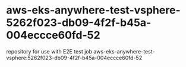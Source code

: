 # aws-eks-anywhere-test-vsphere-5262f023-db09-4f2f-b45a-004eccce60fd-52
repository for use with E2E test job aws-eks-anywhere-test-vsphere:5262f023-db09-4f2f-b45a-004eccce60fd-52
